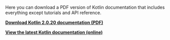 [//]: # (title: Kotlin documentation as PDF)

Here you can download a PDF version of Kotlin documentation that includes everything except tutorials and API reference.

**[Download Kotlin 2.0.20 documentation (PDF)](https://kotlinlang.org/docs/kotlin-reference.pdf)**

**[View the latest Kotlin documentation (online)](home.xml)**